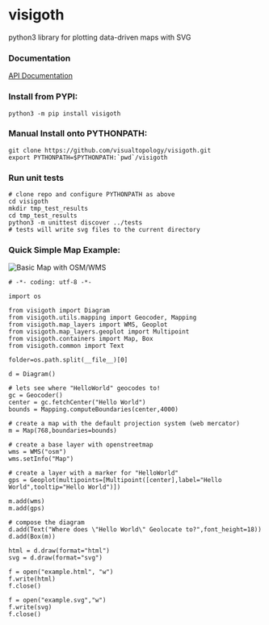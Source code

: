 # visigoth

python3 library for plotting data-driven maps with SVG

### Documentation

[API Documentation](http://visigoth.org/index.html)

### Install from PYPI:

```
python3 -m pip install visigoth
```

### Manual Install onto PYTHONPATH:

```
git clone https://github.com/visualtopology/visigoth.git
export PYTHONPATH=$PYTHONPATH:`pwd`/visigoth
```

### Run unit tests

```
# clone repo and configure PYTHONPATH as above
cd visigoth
mkdir tmp_test_results
cd tmp_test_results
python3 -m unittest discover ../tests
# tests will write svg files to the current directory
```

### Quick Simple Map Example:


![Basic Map with OSM/WMS](http://visigoth.org/_static/src/example.svg)

```
# -*- coding: utf-8 -*-

import os

from visigoth import Diagram
from visigoth.utils.mapping import Geocoder, Mapping
from visigoth.map_layers import WMS, Geoplot
from visigoth.map_layers.geoplot import Multipoint
from visigoth.containers import Map, Box
from visigoth.common import Text

folder=os.path.split(__file__)[0]

d = Diagram()

# lets see where "HelloWorld" geocodes to!
gc = Geocoder()
center = gc.fetchCenter("Hello World")
bounds = Mapping.computeBoundaries(center,4000)

# create a map with the default projection system (web mercator)
m = Map(768,boundaries=bounds)

# create a base layer with openstreetmap
wms = WMS("osm")
wms.setInfo("Map")

# create a layer with a marker for "HelloWorld"
gps = Geoplot(multipoints=[Multipoint([center],label="Hello World",tooltip="Hello World")])

m.add(wms)
m.add(gps)

# compose the diagram
d.add(Text("Where does \"Hello World\" Geolocate to?",font_height=18))
d.add(Box(m))

html = d.draw(format="html")
svg = d.draw(format="svg")

f = open("example.html", "w")
f.write(html)
f.close()

f = open("example.svg","w")
f.write(svg)
f.close()
```




